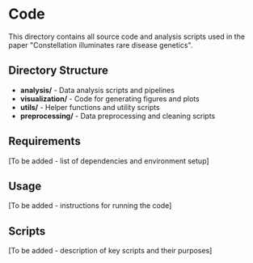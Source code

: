 # Code

This directory contains all source code and analysis scripts used in the paper "Constellation illuminates rare disease genetics".

## Directory Structure

- **analysis/** - Data analysis scripts and pipelines
- **visualization/** - Code for generating figures and plots
- **utils/** - Helper functions and utility scripts
- **preprocessing/** - Data preprocessing and cleaning scripts

## Requirements

[To be added - list of dependencies and environment setup]

## Usage

[To be added - instructions for running the code]

## Scripts

[To be added - description of key scripts and their purposes]

